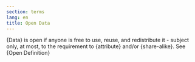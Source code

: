 ```yaml
---
section: terms
lang: en
title: Open Data
---
```


{Data} is open if anyone is free to use, reuse, and redistribute it - subject only, at most, to the requirement to {attribute} and/or {share-alike}. See {Open Definition}